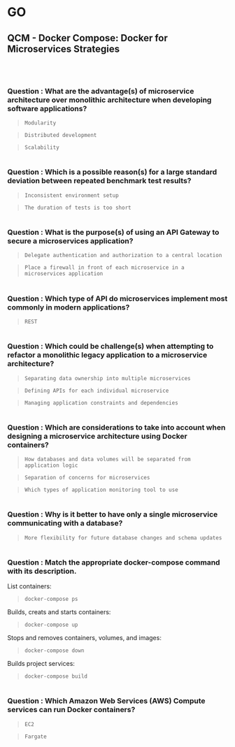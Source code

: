 # GO 

## QCM - Docker Compose: Docker for Microservices Strategies
<br>
<br>


### **Question** : What are the advantage(s) of microservice architecture over monolithic architecture when developing software applications?

> `Modularity`

> `Distributed development`

> `Scalability`


#
### **Question** : Which is a possible reason(s) for a large standard deviation between repeated benchmark test results?

> `Inconsistent environment setup`

> `The duration of tests is too short`


#
### **Question** : What is the purpose(s) of using an API Gateway to secure a microservices application?

> `Delegate authentication and authorization to a central location`

> `Place a firewall in front of each microservice in a microservices application`


#
### **Question** : Which type of API do microservices implement most commonly in modern applications?

> `REST`


#
### **Question** : Which could be challenge(s) when attempting to refactor a monolithic legacy application to a microservice architecture?

> `Separating data ownership into multiple microservices`

> `Defining APIs for each individual microservice`

> `Managing application constraints and dependencies`


#
### **Question** : Which are considerations to take into account when designing a microservice architecture using Docker containers?

> `How databases and data volumes will be separated from application logic`

> `Separation of concerns for microservices`

> `Which types of application monitoring tool to use`


#
### **Question** : Why is it better to have only a single microservice communicating with a database?

> `More flexibility for future database changes and schema updates`


#
### **Question** : Match the appropriate docker-compose command with its description.

List containers:

> `docker-compose ps`

Builds, creats and starts containers:

> `docker-compose up`

Stops and removes containers, volumes, and images:

> `docker-compose down`

Builds project services:

> `docker-compose build`


#
### **Question** : Which Amazon Web Services (AWS) Compute services can run Docker containers?

> `EC2`

> `Fargate`